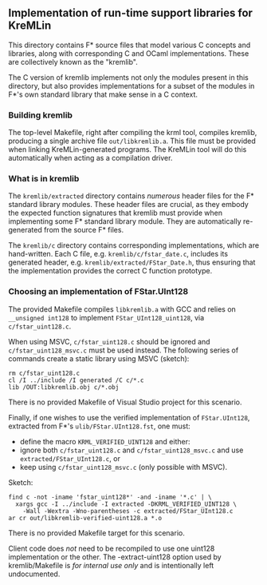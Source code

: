 ## Implementation of run-time support libraries for KreMLin

This directory contains F\* source files that model various C concepts and
libraries, along with corresponding C and OCaml implementations. These are
collectively known as the "kremlib".

The C version of kremlib implements not only the modules present in this
directory, but also provides implementations for a subset of the modules in F\*'s
own standard library that make sense in a C context.

### Building kremlib

The top-level Makefile, right after compiling the krml tool, compiles kremlib,
producing a single archive file `out/libkremlib.a`. This file must be
provided when linking KreMLin-generated programs. The KreMLin tool will do this
automatically when acting as a compilation driver.

### What is in kremlib

The `kremlib/extracted` directory contains *numerous* header files for the F\*
standard library modules. These header files are crucial, as they embody the
expected function signatures that kremlib must provide when implementing some F\*
standard library module. They are automatically re-generated from the source F\*
files.

The `kremlib/c` directory contains corresponding implementations, which are
hand-written. Each C file, e.g. `kremlib/c/fstar_date.c`, includes its generated
header, e.g. `kremlib/extracted/FStar_Date.h`, thus ensuring that the
implementation provides the correct C function prototype.

### Choosing an implementation of FStar.UInt128

The provided Makefile compiles `libkremlib.a` with GCC and relies on
`__unsigned int128` to implement `FStar_UInt128_uint128`, via
`c/fstar_uint128.c`.

When using MSVC, `c/fstar_uint128.c` should be ignored and
`c/fstar_uint128_msvc.c` must be used instead. The following series of commands
create a static library using MSVC (sketch):

```
rm c/fstar_uint128.c
cl /I ../include /I generated /C c/*.c
lib /OUT:libkremlib.obj c/*.obj
```

There is no provided Makefile of Visual Studio project for this scenario.

Finally, if one wishes to use the verified implementation of `FStar.UInt128`,
extracted from F\*'s `ulib/FStar.UInt128.fst`, one must:
- define the macro `KRML_VERIFIED_UINT128`
and either:
- ignore both `c/fstar_uint128.c` and `c/fstar_uint128_msvc.c` and use
  `extracted/FStar_UInt128.c`, or
- keep using `c/fstar_uint128_msvc.c` (only possible with MSVC).

Sketch:

```
find c -not -iname 'fstar_uint128*' -and -iname '*.c' | \
  xargs gcc -I ../include -I extracted -DKRML_VERIFIED_UINT128 \
    -Wall -Wextra -Wno-parentheses -c extracted/FStar_UInt128.c
ar cr out/libkremlib-verified-uint128.a *.o
```

There is no provided Makefile target for this scenario.

Client code does *not* need to be recompiled to use one uint128 implementation
or the other. The -extract-uint128 option used by kremlib/Makefile is *for
internal use only* and is intentionally left undocumented.
